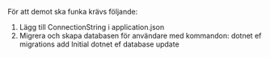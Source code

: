 För att demot ska funka krävs följande:
1. Lägg till ConnectionString i application.json
2. Migrera och skapa databasen för användare med kommandon:
dotnet ef migrations add Initial
dotnet ef database update

